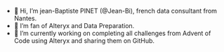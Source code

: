 - 👋 Hi, I’m jean-Baptiste PINET (@Jean-Bi), french data consultant from Nantes.
- 👀 I’m fan of Alteryx and Data Preparation.
- 🌱 I’m currently working on completing all challenges from Advent of Code using Alteryx and sharing them on GitHub.

<!---
Jean-Bi/Jean-Bi is a ✨ special ✨ repository because its `README.md` (this file) appears on your GitHub profile.
You can click the Preview link to take a look at your changes.
--->
